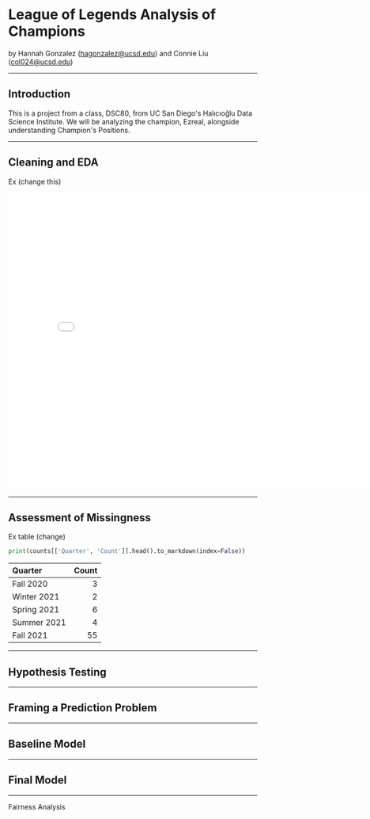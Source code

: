 # League of Legends Analysis of Champions

by Hannah Gonzalez (hagonzalez@ucsd.edu) and Connie Liu (col024@ucsd.edu)

---

## Introduction

This is a project from a class, DSC80, from UC San Diego's Halıcıoğlu Data Science Institute.
We will be analyzing the champion, Ezreal, alongside understanding Champion's Positions.

---

## Cleaning and EDA
Ex (change this)
<iframe src="assets/10-80-enrollment.html" width=800 height=600 frameBorder=0></iframe>

---

## Assessment of Missingness


Ex table (change)
```py
print(counts[['Quarter', 'Count']].head().to_markdown(index=False))
```

| Quarter     |   Count |
|:------------|--------:|
| Fall 2020   |       3 |
| Winter 2021 |       2 |
| Spring 2021 |       6 |
| Summer 2021 |       4 |
| Fall 2021   |      55 |

---

## Hypothesis Testing


---

## Framing a Prediction Problem
---

## Baseline Model

---

## Final Model
---

Fairness Analysis


